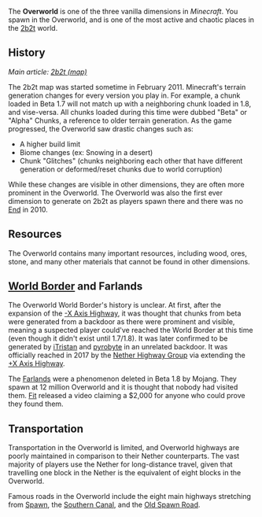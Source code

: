 The **Overworld** is one of the three vanilla dimensions in *Minecraft*. You spawn in the Overworld, and is one of the most active and chaotic places in the [2b2t](https://2b2t.miraheze.org/wiki/2b2t) world.

## History
*Main article: [2b2t (map)](https://2b2t.miraheze.org/wiki/2b2t_(map))*

The 2b2t map was started sometime in February 2011. Minecraft's terrain generation changes for every version you play in. For example, a chunk loaded in Beta 1.7 will not match up with a neighboring chunk loaded in 1.8, and vise-versa. All chunks loaded during this time were dubbed "Beta" or "Alpha" Chunks, a reference to older terrain generation. As the game progressed, the Overworld saw drastic changes such as:
* A higher build limit
* Biome changes (ex: Snowing in a desert)
* Chunk "Glitches" (chunks neighboring each other that have different generation or deformed/reset chunks due to world corruption)

While these changes are visible in other dimensions, they are often more prominent in the Overworld. The Overworld was also the first ever dimension to generate on 2b2t as players spawn there and there was no [End](https://2b2t.miraheze.org/wiki/End) in 2010.

## Resources
The Overworld contains many important resources, including wood, ores, stone, and many other materials that cannot be found in other dimensions.

## [World Border](https://2b2t.miraheze.org/wiki/World_Border) and Farlands
The Overworld World Border's history is unclear. At first, after the expansion of the [-X Axis Highway](https://2b2t.miraheze.org/wiki/-X_Axis_Highway), it was thought that chunks from beta were generated from a backdoor as there were prominent and visible, meaning a suspected player could've reached the World Border at this time (even though it didn't exist until 1.7/1.8). It was later confirmed to be generated by [iTristan](https://2b2t.miraheze.org/wiki/iTristan) and [pyrobyte](https://2b2t.miraheze.org/wiki/pyrobyte) in an unrelated backdoor. It was officially reached in 2017 by the [Nether Highway Group](https://2b2t.miraheze.org/wiki/Nether_Highway_Group) via extending the [+X Axis Highway](https://2b2t.miraheze.org/wiki/%2BX_Axis_Highway).

The [Farlands](https://2b2t.miraheze.org/wiki/Farlands) were a phenomenon deleted in Beta 1.8 by Mojang. They spawn at 12 million Overworld and it is thought that nobody had visited them. [Fit](https://2b2t.miraheze.org/wiki/Fit) released a video claiming a $2,000 for anyone who could prove they found them.

## Transportation
Transportation in the Overworld is limited, and Overworld highways are poorly maintained in comparison to their Nether counterparts. The vast majority of players use the Nether for long-distance travel, given that travelling one block in the Nether is the equivalent of eight blocks in the Overworld.

Famous roads in the Overworld include the eight main highways stretching from [Spawn](https://2b2t.miraheze.org/wiki/Spawn), the [Southern Canal](https://2b2t.miraheze.org/wiki/Southern_Canal), and the [Old Spawn Road](https://2b2t.miraheze.org/wiki/Old_Spawn_Road).